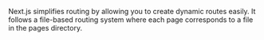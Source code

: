 Next.js simplifies routing by allowing you to create dynamic routes easily. It follows a file-based routing system where each page corresponds to a file in the pages directory.
